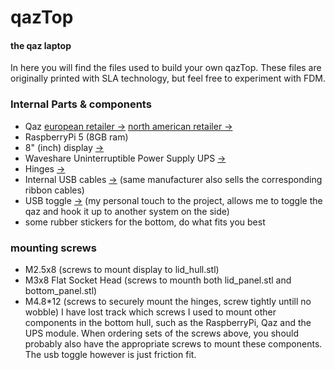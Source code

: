 # qazTop 
#### the qaz laptop

In here you will find the files used to build your own qazTop.
These files are originally printed with SLA technology, but feel free to experiment with FDM.

### Internal Parts & components
- Qaz [european retailer ->](https://keeb.supply/products/qaz-keyboard-pcb) [north american retailer ->](https://www.cbkbd.com/product/qaz)
- RaspberryPi 5 (8GB ram)
- 8" (inch) display [->](https://www.amazon.nl/dp/B0BPMCTQQ8?ref=ppx_yo2ov_dt_b_fed_asin_title)
- Waveshare Uninterruptible Power Supply UPS [->](https://www.amazon.nl/Waveshare-Uninterruptible-UPS-Module-3S/dp/B0BQC2WNR8?pd_rd_w=bboEP&content-id=amzn1.sym.1b76f462-75a9-4f6b-baf2-78de81a24f05&pf_rd_p=1b76f462-75a9-4f6b-baf2-78de81a24f05&pf_rd_r=PDGA9CV3BX0D93SZTNTR&pd_rd_wg=A6tZJ&pd_rd_r=814bf8d4-5c32-494d-925f-aba5a1fce56d&pd_rd_i=B0BQC2WNR8&psc=1&ref_=pd_bap_d_grid_rp_0_6_t)
- Hinges [->](https://www.amazon.nl/Ganter-Normelemente-scharnieren-wrijvingsweerstand-437-ZD-40-40/dp/B0C5XTYXSD?pd_rd_w=bboEP&content-id=amzn1.sym.1b76f462-75a9-4f6b-baf2-78de81a24f05&pf_rd_p=1b76f462-75a9-4f6b-baf2-78de81a24f05&pf_rd_r=PDGA9CV3BX0D93SZTNTR&pd_rd_wg=A6tZJ&pd_rd_r=814bf8d4-5c32-494d-925f-aba5a1fce56d&pd_rd_i=B0C5XTYXSD&ref_=pd_bap_d_grid_rp_0_7_pr_t&th=1)
- Internal USB cables [->](https://www.amazon.nl/Adapter-Converter-USB-kabel-Multicopter-Luchtfotografie/dp/B088LQGZXN?pd_rd_w=bboEP&content-id=amzn1.sym.1b76f462-75a9-4f6b-baf2-78de81a24f05&pf_rd_p=1b76f462-75a9-4f6b-baf2-78de81a24f05&pf_rd_r=PDGA9CV3BX0D93SZTNTR&pd_rd_wg=A6tZJ&pd_rd_r=814bf8d4-5c32-494d-925f-aba5a1fce56d&pd_rd_i=B088LQGZXN&ref_=pd_bap_d_grid_rp_0_2_t&th=1)
(same manufacturer also sells the corresponding ribbon cables)
- USB toggle [->](https://www.amazon.nl/CERRXIAN-USB3-0-Selector-Twee-weg-Computer/dp/B0CKKNGPPY?pd_rd_w=bboEP&content-id=amzn1.sym.1b76f462-75a9-4f6b-baf2-78de81a24f05&pf_rd_p=1b76f462-75a9-4f6b-baf2-78de81a24f05&pf_rd_r=PDGA9CV3BX0D93SZTNTR&pd_rd_wg=A6tZJ&pd_rd_r=814bf8d4-5c32-494d-925f-aba5a1fce56d&pd_rd_i=B0CKKNGPPY&ref_=pd_bap_d_grid_rp_0_1_ec_t&th=1)
(my personal touch to the project, allows me to toggle the qaz and hook it up to another system on the side)
- some rubber stickers for the bottom, do what fits you best

### mounting screws
- M2.5x8 (screws to mount display to lid_hull.stl)
- M3x8 Flat Socket Head (screws to mounth both lid_panel.stl and bottom_panel.stl)
- M4.8*12 (screws to securely mount the hinges, screw tightly untill no wobble)
I have lost track which screws I used to mount other components in the bottom hull, such as the RaspberryPi, Qaz and the UPS module.
When ordering sets of the screws above, you should probably also have the appropriate screws to mount these components.
The usb toggle however is just friction fit.
